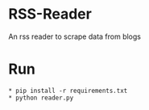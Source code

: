 # RSS-Reader
An rss reader to scrape data from blogs


# Run
	
	* pip install -r requirements.txt
	* python reader.py